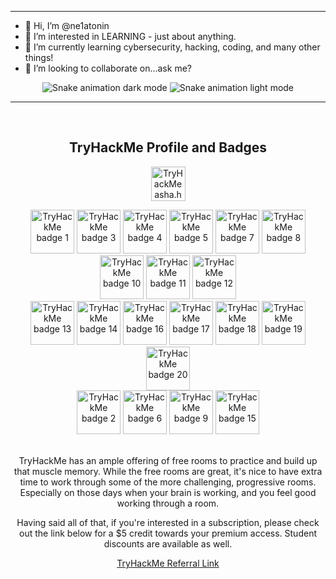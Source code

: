 
* * *

- 👋 Hi, I’m @ne1atonin 
- 👀 I’m interested in LEARNING - just about anything.
- 🌱 I’m currently learning cybersecurity, hacking, coding, and many other things!
- 💞️ I’m looking to collaborate on...ask me? 

<!-- Snake animation -->
<div align="center">
  <img alt="Snake animation dark mode" src="https://raw.githubusercontent.com/ne1atonin/ne1atonin/main/.github/images/github-snake-dark.svg#gh-dark-mode-only"/>
  <img alt="Snake animation light mode" src="https://raw.githubusercontent.com/ne1atonin/ne1atonin/main/.github/images/github-contribution-grid-snake.svg#gh-light-mode-only"/>
</div>

* * * 

<br>

<!-- TryHackMe Profile and Badges -->

<div align="center">
  
## TryHackMe Profile and Badges



  <a target="_blank" href="https://tryhackme.com/p/asha.herro"><img height="55" title="My TryHackMe Profile" alt="TryHackMe asha.herro Profile" src="https://tryhackme-badges.s3.amazonaws.com/asha.herro.png" alt="TryHackMe"></a>
  
</div>
<div align="center">
  <a target="_blank" href="https://tryhackme.com/asha.herro/badges/terminaled"><img title="cat linux.txt" alt="TryHackMe badge 1" src="https://tryhackme.com/img/badges/linux.svg" width="70"></a>
  <a target="_blank" href="https://tryhackme.com/asha.herro/badges/networking-nerd"><img title="Network Fundamentals" alt="TryHackMe badge 3" src="https://tryhackme.com/img/badges/networkfundamentals.svg" width="70"></a>
  <a target="_blank" href="https://tryhackme.com/asha.herro/badges/webbed"><img title="Webbed" alt="TryHackMe badge 4" src="https://tryhackme.com/img/badges/webbed.svg" width="70"></a>
  <a target="_blank" href="https://tryhackme.com/asha.herro/badges/world-wide-web"><img title="How The Web Works" alt="TryHackMe badge 5" src="https://tryhackme.com/img/badges/howthewebworks.svg" width="70"></a>
  <a target="_blank" href="https://tryhackme.com/asha.herro/badges/intro-to-pentesting"><img title="Pentesting Principles" alt="TryHackMe badge 7" src="https://tryhackme.com/img/badges/introtooffensivesecurity.svg" width="70"></a>
  <a target="_blank" href="https://tryhackme.com/asha.herro/badges/adventofcyber4"><img title="Advent of Cyber 4" alt="TryHackMe badge 8" src="https://tryhackme.com/img/badges/adventofcyber4.svg" width="70"></a>
  <a target="_blank" href="https://tryhackme.com/asha.herro/badges/wireshark"><img title="Wireshark" alt="TryHackMe badge 10" src="https://tryhackme.com/img/badges/wireshark.svg" width="70"></a>
  <a target="_blank" href="https://tryhackme.com/asha.herro/badges/security-awareness"><img title="Security Awareness" alt="TryHackMe badge 11" src="https://tryhackme.com/img/badges/securityawareness.svg"   width="70"></a>
  <a target="_blank" href="https://tryhackme.com/asha.herro/badges/owasp-10"><img title="OWASP Top 10" alt="TryHackMe badge 12" src="https://tryhackme.com/img/badges/owasptop10.svg" width="70"></a>
  </div>
<div align="center">
  <a target="_blank" href="https://tryhackme.com/asha.herro/badges/linux-privesc"><img title="Linux PrivEsc" alt="TryHackMe badge 13" src="https://tryhackme.com/img/badges/linuxprivesc.svg" width="70"></a>
  <a target="_blank" href="https://tryhackme.com/asha.herro/badges/hash-cracker"><img title="Hash Cracker" alt="TryHackMe badge 14" src="https://tryhackme.com/img/badges/hashcracker.svg" width="70"></a>
  <a target="_blank" href="https://tryhackme.com/asha.herro/badges/metasploitable"><img title="Metasploitable" alt="TryHackMe badge 16" src="https://tryhackme.com/img/badges/metasploit.svg" width="70"></a>
  <a target="_blank" href="https://tryhackme.com/asha.herro/badges/blue"><img title="Blue" alt="TryHackMe badge 17" src="https://tryhackme.com/img/badges/blue.svg" width="70"></a>
  <a target="_blank" href="https://tryhackme.com/asha.herro/badges/intro-to-web-hacking"><img title="Intro to Web Hacking" alt="TryHackMe badge 18" src="https://tryhackme.com/img/badges/introtowebsecurity.svg" width="70"></a>
  <a target="_blank" href="https://tryhackme.com/asha.herro/badges/burped"><img title="Burped" alt="TryHackMe badge 19" src="https://tryhackme.com/img/badges/burpsuite.svg" width="70"></a>
  <a target="_blank" href="https://tryhackme.com/asha.herro/badges/just-have-to-deal-with-it"><img title="Just Have to Deal With It" alt="TryHackMe badge 20" src="https://tryhackme.com/img/badges/managingincidents.svg" width="70"></a>
</div>
<div align="center">
  <a target="_blank" href="https://tryhackme.com/asha.herro/badges/7-day-streak"><img title="7 Day Streak" alt="TryHackMe badge 2" src="https://tryhackme.com/img/badges/streak7.svg" width="70"></a>
  <a target="_blank" href="https://tryhackme.com/asha.herro/badges/30-day-streak"><img title="30 Day Streak" alt="TryHackMe badge 6" src="https://tryhackme.com/img/badges/streak30.svg" width="70"></a>
  <a target="_blank" href="https://tryhackme.com/asha.herro/badges/90-day-streak"><img title="90 Day Streak" alt="TryHackMe badge 9" src="https://tryhackme.com/img/badges/streak90.svg" width="70"></a>
  <a target="_blank" href="https://tryhackme.com/asha.herro/badges/180-day-streak"><img title="180 Day Streak" alt="TryHackMe badge 15" src="https://tryhackme.com/img/badges/streak180.svg" width="70"></a>  
<div align="center">
</div>
<br>

TryHackMe has an ample offering of free rooms to practice and build up that muscle memory. While the free rooms are great, it's nice to have extra time to work through some of the more challenging, progressive rooms. Especially on those days when your brain is working, and you feel good working through a room.

Having said all of that, if you're interested in a subscription, please check out the link below for a $5 credit towards your premium access. Student discounts are available as well.

[TryHackMe Referral Link](https://tryhackme.com/signup?referrer=62699f55803f010054892aa0)







<br>
